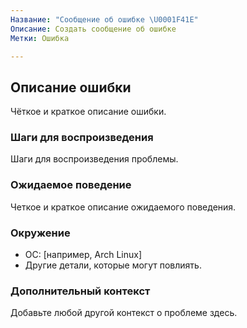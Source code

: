 ```yaml
---
Название: "Сообщение об ошибке \U0001F41E"
Описание: Создать сообщение об ошибке
Метки: Ошибка

---
```


## Описание ошибки
Чёткое и краткое описание ошибки.

### Шаги для воспроизведения
Шаги для воспроизведения проблемы.

### Ожидаемое поведение
Четкое и краткое описание ожидаемого поведения.

### Окружение
 - ОС: [например, Arch Linux]
 - Другие детали, которые могут повлиять.

### Дополнительный контекст
Добавьте любой другой контекст о проблеме здесь.
